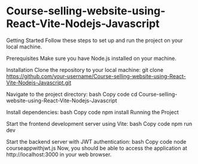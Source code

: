 # Course-selling-website-using-React-Vite-Nodejs-Javascript

Getting Started
Follow these steps to set up and run the project on your local machine.

Prerequisites
Make sure you have Node.js installed on your machine.

Installation
Clone the repository to your local machine:
git clone https://github.com/your-username/Course-selling-website-using-React-Vite-Nodejs-Javascript.git


Navigate to the project directory:
bash
Copy code
cd Course-selling-website-using-React-Vite-Nodejs-Javascript


Install dependencies:
bash
Copy code
npm install
Running the Project


Start the frontend development server using Vite:
bash
Copy code
npm run dev


Start the backend server with JWT authentication:
bash
Copy code
node courseappwithjwt.js
Now, you should be able to access the application at http://localhost:3000 in your web browser.
